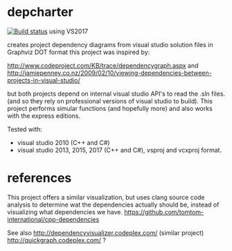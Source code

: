 # depcharter

[![Build status](https://ci.appveyor.com/api/projects/status/4of6ag1kxjadtaln/branch/master?svg=true)](https://ci.appveyor.com/project/janwilmans/depcharter/branch/master) using VS2017

creates project dependency diagrams from visual studio solution files in Graphviz DOT format
this project was inspired by:

<http://www.codeproject.com/KB/trace/dependencygraph.aspx>
and
<http://jamiepenney.co.nz/2009/02/10/viewing-dependencies-between-projects-in-visual-studio/>

but both projects depend on internal visual studio API's to read the .sln files. (and so they rely on professional versions of visual studio to build).
This project performs simular functions (and hopefully more) and also works with the express editions.

Tested with:

 * visual studio 2010 (C++ and C#) 
 * visual studio 2013, 2015, 2017 (C++ and C#), vsproj and vcxproj format.

# references

This project offers a similar visualization, but uses clang source code analysis to determine wat
the dependencies actually should be, instead of visualizing what dependencies we have.
<https://github.com/tomtom-international/cpp-dependencies>

See also
<http://dependencyvisualizer.codeplex.com/> (similar project)
<http://quickgraph.codeplex.com/> ?
